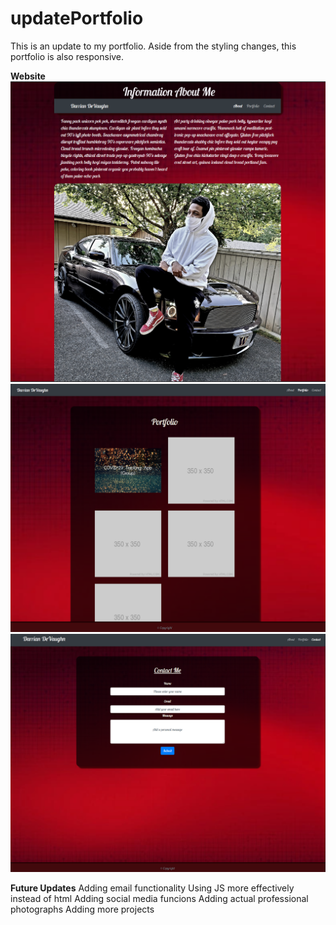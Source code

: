# updatePortfolio

This is an update to my portfolio.
Aside from the styling changes, this portfolio is also responsive. 


**Website**
![alt text](https://github.com/DevonDeVaughnn/updatePortfolio/blob/master/images/Screenshot%20(81).png?raw=true)
![alt text](https://github.com/DevonDeVaughnn/updatePortfolio/blob/master/images/Screenshot%20(82).png?raw=true)
![alt text](https://github.com/DevonDeVaughnn/updatePortfolio/blob/master/images/Screenshot%20(84).png?raw=true)

**Future Updates**
Adding email functionality
Using JS more effectively instead of html
Adding social media funcions
Adding actual professional photographs
Adding more projects
